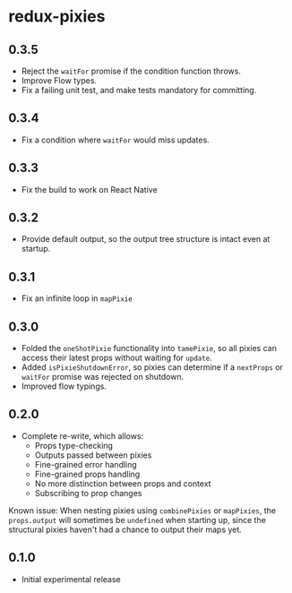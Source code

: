 # redux-pixies

## 0.3.5

* Reject the `waitFor` promise if the condition function throws.
* Improve Flow types.
* Fix a failing unit test, and make tests mandatory for committing.

## 0.3.4

* Fix a condition where `waitFor` would miss updates.

## 0.3.3

* Fix the build to work on React Native

## 0.3.2

* Provide default output, so the output tree structure is intact even at startup.

## 0.3.1

* Fix an infinite loop in `mapPixie`

## 0.3.0

* Folded the `oneShotPixie` functionality into `tamePixie`, so all pixies can access their latest props without waiting for `update`.
* Added `isPixieShutdownError`, so pixies can determine if a `nextProps` or `waitFor` promise was rejected on shutdown.
* Improved flow typings.

## 0.2.0

* Complete re-write, which allows:
  * Props type-checking
  * Outputs passed between pixies
  * Fine-grained error handling
  * Fine-grained props handling
  * No more distinction between props and context
  * Subscribing to prop changes

Known issue: When nesting pixies using `combinePixies` or `mapPixies`,
the `props.output` will sometimes be `undefined` when starting up,
since the structural pixies haven't had a chance to output their maps yet.

## 0.1.0

* Initial experimental release
